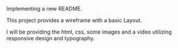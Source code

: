 Implementing a new README.

This project provides a wireframe with a basic Layout.

I will be providing the html, css, some images and a video utilizing responsive design and typography.
